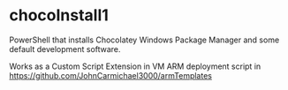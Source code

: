 # chocoInstall1
PowerShell that installs Chocolatey Windows Package Manager and some default development software.

Works as a Custom Script Extension in VM ARM deployment script in https://github.com/JohnCarmichael3000/armTemplates

